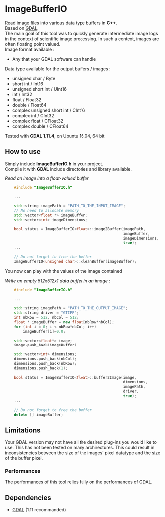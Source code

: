 # ImageBufferIO
Read image files into various data type buffers in **C++**.  
Based on [GDAL](http://www.gdal.org/).  
The main goal of this tool was to quickly generate intermediate image 
logs in the context of scientific image processing. In such a context,
images are often floating point valued.  
Image format available :  
- Any that your GDAL software can handle  

Data type available for the output buffers / images :  
- unsigned char / Byte
- short int / Int16
- unsigned short int / UInt16
- int / Int32
- float / Float32
- double / Float64
- complex unsigned short int / CInt16
- complex int / CInt32
- complex float / CFloat32
- complex double / CFloat64

Tested with **GDAL 1.11.4**, on Ubuntu 16.04, 64 bit 

## How to use

Simply include **ImageBufferIO.h** in your project.  
Compile it with **GDAL** include directories and library available.  

*Read an image into a float-valued buffer*

```c++
    #include "ImageBufferIO.h"
    
    ...
    
    std::string imagePath = "PATH_TO_THE_INPUT_IMAGE";
    // No need to allocate memory
    std::vector<float *> imageBuffer;
    std::vector<int> imageDimensions;

    bool status = ImageBufferIO<float>::image2Buffer(imagePath,
                                                     imageBuffer,
                                                     imageDimensions,
                                                     true);
    ...  
    
    // Do not forget to free the buffer
    ImageBufferIO<unsigned char>::cleanBuffer(imageBuffer);
```
You now can play with the values of the image contained  

*Write an empty 512x512x1 data buffer in an image* :

```c++
    #include "ImageBufferIO.h"

    ... 
    
    std::string imagePath = "PATH_TO_THE_OUTPUT_IMAGE";
    std::string driver = "GTIFF";
    int nbRow = 512, nbCol = 512;
    float * imageBuffer = new float[nbRow*nbCol];
    for (int i = 0; i < nbRow*nbCol; i++)
        imageBuffer[i]=0.0;
    
    std::vector<float*> image;
    image.push_back(imageBuffer)
    
    std::vector<int> dimensions;
    dimensions.push_back(nbCol);
    dimensions.push_back(nbRow);
    dimensions.push_back(1);
    
    bool status = ImageBufferIO<float>::buffer2Image(image,
                                                     dimensions,
                                                     imagePath,
                                                     driver,
                                                     true);
    ... 
    
    // Do not forget to free the buffer
    delete [] imageBuffer;

```


## Limitations
Your GDAL version may not have all the desired plug-ins you would like to use.
This has not been tested on many archirectures. This could result in inconsistencies between the size of the images' pixel datatype and the size of the buffer pixel.

### Performances
The performances of this tool relies fully on the performances of GDAL.

## Dependencies

- [GDAL](https://github.com/OSGeo/gdal) (1.11 recommanded)


